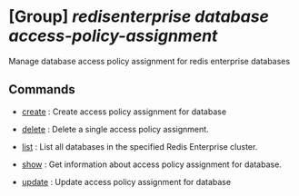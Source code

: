 # [Group] _redisenterprise database access-policy-assignment_

Manage database access policy assignment for redis enterprise databases

## Commands

- [create](/Commands/redisenterprise/database/access-policy-assignment/_create.md)
: Create access policy assignment for database

- [delete](/Commands/redisenterprise/database/access-policy-assignment/_delete.md)
: Delete a single access policy assignment.

- [list](/Commands/redisenterprise/database/access-policy-assignment/_list.md)
: List all databases in the specified Redis Enterprise cluster.

- [show](/Commands/redisenterprise/database/access-policy-assignment/_show.md)
: Get information about access policy assignment for database.

- [update](/Commands/redisenterprise/database/access-policy-assignment/_update.md)
: Update access policy assignment for database
